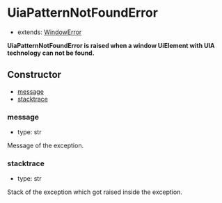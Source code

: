 # UiaPatternNotFoundError

- extends: [WindowError](./doc/api/python/exceptions/windowerror.md)

**UiaPatternNotFoundError is raised when a window UiElement with UIA technology can not be found.**

## Constructor<!-- {docsify-ignore} -->
- [message](#message)
- [stacktrace](#stacktrace)

### message
- type: str

Message of the exception.


### stacktrace
- type: str

Stack of the exception which got raised inside the exception.
